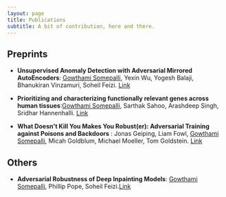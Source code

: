 ```yaml
---
layout: page
title: Publications
subtitle: A bit of contribution, here and there.
---
```


## Preprints

- **Unsupervised Anomaly Detection with Adversarial Mirrored AutoEncoders**: <ins>Gowthami Somepalli</ins>, Yexin Wu, Yogesh Balaji, Bhanukiran Vinzamuri, Soheil Feizi. [Link](https://arxiv.org/abs/2003.10713)


- **Prioritizing and characterizing functionally relevant genes across human tissues**:<ins>Gowthami Somepalli</ins>, Sarthak Sahoo, Arashdeep Singh, Sridhar Hannenhalli. [Link](https://www.biorxiv.org/content/10.1101/2021.01.22.427774v1)

- **What Doesn't Kill You Makes You Robust(er): Adversarial Training against Poisons and Backdoors** : Jonas Geiping, Liam Fowl, <ins>Gowthami Somepalli</ins>, Micah Goldblum, Michael Moeller, Tom Goldstein. [Link](https://arxiv.org/abs/2102.13624)


## Others

- **Adversarial Robustness of Deep Inpainting Models**: <ins>Gowthami Somepalli</ins>, Phillip Pope, Soheil Feizi.[Link](https://somepago.github.io/pubs/adversarial_inpainting.pdf)

